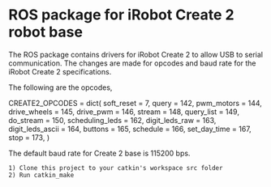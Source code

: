 ROS package for iRobot Create 2 robot base
======

The ROS package contains drivers for iRobot Create 2 to allow USB to serial communication. The changes are made for opcodes and baud 
rate for the iRobot Create 2 specifications.

The following are the opcodes,

CREATE2_OPCODES = dict(
    soft_reset = 7,
    query = 142,
    pwm_motors = 144,
    drive_wheels = 145,
    drive_pwm = 146,
    stream = 148,
    query_list = 149,
    do_stream = 150,
    scheduling_leds = 162,
    digit_leds_raw = 163,
    digit_leds_ascii = 164,
    buttons = 165,
    schedule = 166,
    set_day_time = 167,
    stop = 173,
    )

The default baud rate for Create 2 base is 115200 bps.
    
    
    1) Clone this project to your catkin's workspace src folder
    2) Run catkin_make
